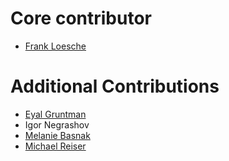 
# Core contributor

* [Frank Loesche](https://www.janelia.org/people/frank-loesche)

# Additional Contributions

* [Eyal Gruntman](https://www.janelia.org/people/eyal-gruntman)
* Igor Negrashov
* [Melanie Basnak](https://github.com/mbasnak)
* [Michael Reiser](https://www.janelia.org/lab/reiser-lab)